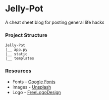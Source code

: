 # Jelly-Pot
A cheat sheet blog for posting general life hacks

### Project Structure

    Jelly-Pot
    |__ app.py
    |__ static
    |__ templates 
 
### Resources
* Fonts - [Google Fonts](https://fonts.google.com/)
* Images - [Unsplash](https://unsplash.com/)
* Logo - [FreeLogoDesign](http://www.freelogodesign.org/)
